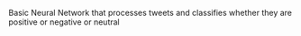 Basic Neural Network that processes tweets and classifies whether they are positive or negative or neutral
